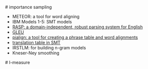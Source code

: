 \# importance sampling

+ METEOR: a tool for word aligning
+ IBM Models 1-5: SMT models
+ [RASP: a domain-independent, robust parsing system for English](http://users.sussex.ac.uk/~johnca/rasp/)
+ [GLEU](https://blog.csdn.net/weixin_42811507/article/details/98895176)
+ [pialign: a tool for creating a phrase table and word alignments](http://www.phontron.com/pialign/)
+ [translation table in SMT](https://blog.csdn.net/mmc2015/article/details/73379986)
+ IRSTLM: for building n-gram models
+ Kneser-Ney smoothing

\# I-measure
